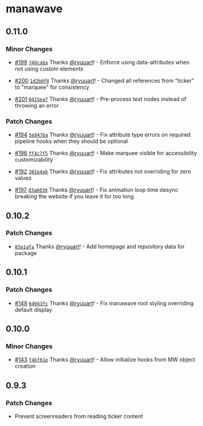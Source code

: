 # manawave

## 0.11.0

### Minor Changes

- [#199](https://github.com/ryuuart/manawave/pull/199) [`748caba`](https://github.com/ryuuart/manawave/commit/748caba85f7440ed174bbeb3f9b046b7277d0fcf) Thanks [@ryuuart](https://github.com/ryuuart)! - Enforce using data-attributes when not using custom elements

- [#200](https://github.com/ryuuart/manawave/pull/200) [`1d2b0f8`](https://github.com/ryuuart/manawave/commit/1d2b0f821f389f4b88fc668ae573f5f577fda24e) Thanks [@ryuuart](https://github.com/ryuuart)! - Changed all references from "ticker" to "marquee" for consistency

- [#201](https://github.com/ryuuart/manawave/pull/201) [`0415ea7`](https://github.com/ryuuart/manawave/commit/0415ea7d28ceded0ee24e54e84d724d0cb17c972) Thanks [@ryuuart](https://github.com/ryuuart)! - Pre-process text nodes instead of throwing an error

### Patch Changes

- [#194](https://github.com/ryuuart/manawave/pull/194) [`5e947ba`](https://github.com/ryuuart/manawave/commit/5e947ba25c60cf16a03232bb1a48e69e72a6b9a7) Thanks [@ryuuart](https://github.com/ryuuart)! - Fix attribute type errors on required pipeline hooks when they should be optional

- [#196](https://github.com/ryuuart/manawave/pull/196) [`ff4c7f5`](https://github.com/ryuuart/manawave/commit/ff4c7f5743370aefd237061845cdc9306e89234a) Thanks [@ryuuart](https://github.com/ryuuart)! - Make marquee visible for accessibility customizability

- [#192](https://github.com/ryuuart/manawave/pull/192) [`381e4ab`](https://github.com/ryuuart/manawave/commit/381e4ab6920ed6bcda5faf24f59d5dab298f29b8) Thanks [@ryuuart](https://github.com/ryuuart)! - Fix attributes not overriding for zero values

- [#197](https://github.com/ryuuart/manawave/pull/197) [`d3a6030`](https://github.com/ryuuart/manawave/commit/d3a60307a92e02f52ba3c8e5b1f029d56fb8e730) Thanks [@ryuuart](https://github.com/ryuuart)! - Fix animation loop time desync breaking the website if you leave it for too long

## 0.10.2

### Patch Changes

- [`03a1afa`](https://github.com/ryuuart/manawave/commit/03a1afac85676b3af42dbc04263c943a6225fd96) Thanks [@ryuuart](https://github.com/ryuuart)! - Add homepage and repository data for package

## 0.10.1

### Patch Changes

- [#148](https://github.com/ryuuart/manawave/pull/148) [`64663fc`](https://github.com/ryuuart/manawave/commit/64663fc366960ea0e9dc444887499cf0a7e14a1e) Thanks [@ryuuart](https://github.com/ryuuart)! - Fix manawave root styling overriding default display

## 0.10.0

### Minor Changes

- [#143](https://github.com/ryuuart/manawave/pull/143) [`f4bf61e`](https://github.com/ryuuart/manawave/commit/f4bf61eef663da9d3115b3f6d047d35bc600f00b) Thanks [@ryuuart](https://github.com/ryuuart)! - Allow initialize hooks from MW object creation

## 0.9.3

### Patch Changes

- Prevent screenreaders from reading ticker content
